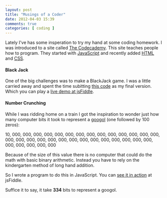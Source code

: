```yaml
---
layout: post
title: "Musings of a Coder"
date: 2012-04-03 15:39
comments: true
categories: [ coding ]
---
```

Lately I've has some insperation to try my hand at some coding homework. I was
introduced to a site called [The Codecademy](http://www.codecademy.com/). This
site teaches people how to program. They started with [JavaScript][] and recently
added [HTML][] and [CSS][].

#### Black Jack
One of the big challenges was to make a BlackJack game. I was a little carried
away and spent the time subitting [this code][gist-1] as my final version. Which
you can play a [live demo at jsFiddle][bj-game].

#### Number Crunching
While I was ridding home on a train I got the inspiration to wonder just how
many computer bits it took to represent a [googol][] (one followed by 100
zeros):

10, 000, 000, 000, 000, 000, 000, 000, 000, 000, 000, 000, 000, 000, 000, 000, 000, 000, 000, 000, 000, 000, 000, 000, 000, 000, 000, 000, 000, 000, 000, 000, 000, 000

Because of the size of this value there is no computer that could do the math
with basic binary arithmetic. Instead you have to rely on the kindergarten method
of long hand addition.

So I wrote a program to do this in JavaScript. You can [see it in action][calc]
at jsFiddle.

Suffice it to say, it take **334** bits to represent a googol.

[HTML]: http://en.wikipedia.org/wiki/Html
[CSS]: http://en.wikipedia.org/wiki/Css
[JavaScript]: http://en.wikipedia.org/wiki/JavaScript
[gist-1]: https://gist.github.com/2294904
[bj-game]: http://jsfiddle.net/sukima/RFHS2/
[googol]: http://en.wikipedia.org/wiki/Googol
[calc]: http://jsfiddle.net/sukima/jdCvt/
